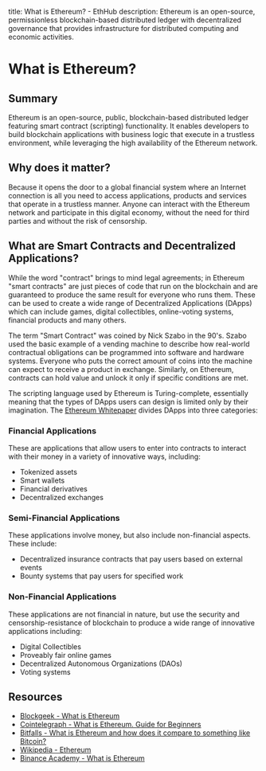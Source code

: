 title: What is Ethereum? - EthHub
description: Ethereum is an open-source, permissionless blockchain-based distributed ledger with decentralized governance that provides infrastructure for distributed computing and economic activities.

# What is Ethereum?

## Summary

Ethereum is an open-source, public, blockchain-based distributed ledger featuring smart contract (scripting) functionality. It enables developers to build blockchain applications with business logic that execute in a trustless environment, while leveraging the high availability of the Ethereum network.

## Why does it matter?

Because it opens the door to a global financial system where an Internet connection is all you need to access applications, products and services that operate in a trustless manner. Anyone can interact with the Ethereum network and participate in this digital economy, without the need for third parties and without the risk of censorship.

## What are Smart Contracts and Decentralized Applications?

While the word "contract" brings to mind legal agreements; in Ethereum "smart contracts" are just pieces of code that run on the blockchain and are guaranteed to produce the same result for everyone who runs them. These can be used to create a wide range of Decentralized Applications (DApps) which can include games, digital collectibles, online-voting systems, financial products and many others.

The term "Smart Contract" was coined by Nick Szabo in the 90's. Szabo used the basic example of a vending machine to describe how real-world contractual obligations can be programmed into software and hardware systems. Everyone who puts the correct amount of coins into the machine can expect to receive a product in exchange. Similarly, on Ethereum, contracts can hold value and unlock it only if specific conditions are met.

The scripting language used by Ethereum is Turing-complete, essentially meaning that the types of DApps users can design is limited only by their imagination. The [Ethereum Whitepaper](https://github.com/ethereum/wiki/wiki/White-Paper) divides DApps into three categories:

### Financial Applications
These are applications that allow users to enter into contracts to interact with their money in a variety of innovative ways, including:
* Tokenized assets
* Smart wallets
* Financial derivatives
* Decentralized exchanges

### Semi-Financial Applications
These applications involve money, but also include non-financial aspects. These include:
* Decentralized insurance contracts that pay users based on external events
* Bounty systems that pay users for specified work

### Non-Financial Applications
These applications are not financial in nature, but use the security and censorship-resistance of blockchain to produce a wide range of innovative applications including:
* Digital Collectibles
* Proveably fair online games
* Decentralized Autonomous Organizations (DAOs)
* Voting systems

## Resources

* [Blockgeek - What is Ethereum](https://blockgeeks.com/guides/ethereum/)
* [Cointelegraph - What is Ethereum. Guide for Beginners](https://cointelegraph.com/ethereum-for-beginners/what-is-ethereum)
* [Bitfalls - What is Ethereum and how does it compare to something like Bitcoin?](https://bitfalls.com/2017/09/19/what-ethereum-compare-to-bitcoin/)
* [Wikipedia - Ethereum](https://en.wikipedia.org/wiki/Ethereum)
* [Binance Academy - What is Ethereum](https://www.binance.vision/blockchain/what-is-ethereum)
